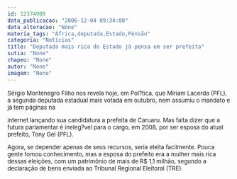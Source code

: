 ```yaml
---
id: 12374908
data_publicacao: "2006-12-04 09:34:00"
data_alteracao: "None"
materia_tags: "África,deputada,Estado,Pensão"
categoria: "Notícias"
title: "Deputada mais rica do Estado já pensa em ser prefeita"
sutia: "None"
chapeu: "None"
autor: "None"
imagem: "None"
---
```

<p><FONT size=2></p>
<p><P>Sérgio Montenegro Filho nos revela hoje, em Pol?tica, que Miriam Lacerda (PFL), a segunda deputada estadual mais votada em outubro, nem assumiu o mandato e já tem páginas na</p>
<p> internet lançando sua candidatura a prefeita de Caruaru. Mas falta dizer que a futura parlamentar é ineleg?vel para o cargo, em 2008, por ser esposa do atual prefeito, Tony Gel (PFL).</P></p>
<p><P>Agora, se depender apenas de seus recursos, seria eleita facilmente. Pouca gente tomou conhecimento, mas a esposa do prefeito era a mulher mais rica dessas eleições, com um patrimônio de mais de R$ 1,1 milhão, segundo a declaração de bens enviada ao Tribunal Regional Eleitoral (TRE).</P></FONT> </p>
